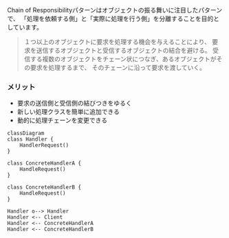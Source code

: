 Chain of Responsibilityパターンはオブジェクトの振る舞いに注目したパターンで、 「処理を依頼する側」と「実際に処理を行う側」を分離することを目的としています。
> １つ以上のオブジェクトに要求を処理する機会を与えることにより、
> 要求を送信するオブジェクトと受信するオブジェクトの結合を避ける。
> 受信する複数のオブジェクトをチェーン状につなぎ、あるオブジェクトがその要求を処理するまで、
> そのチェーンに沿って要求を渡していく。

### メリット
- 要求の送信側と受信側の結びつきをゆるく
- 新しい処理クラスを簡単に追加できる
- 動的に処理チェーンを変更できる


```mermaid
classDiagram
class Handler {
    HandlerRequest()
}

class ConcreteHandlerA {
    HandleRequest()
}

class ConcreteHandlerB {
    HandleRequest()
}

Handler o--> Handler
Handler <-- Client
Handler <-- ConcreteHandlerA
Handler <-- ConcreteHandlerB

```